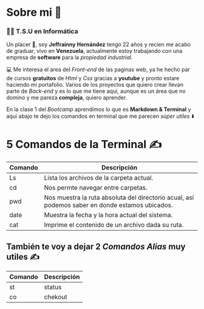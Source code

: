 # Sobre mi 👩

### 👩‍🎓 T.S.U en Informática 

Un placer 🤝, soy **Jeffrainny Hernández** tengo 22 años y recien me acabo de graduar, vivo en **Venezuela**, actualmente estoy trabajando con una empresa de **software** para la *propiedad industrial*.  

💻  Me interesa el area del *Front-end* de las paginas web, ya he hecho par de cursos **gratuitos** de *Html* y *Css* gracias a **youtube** y pronto estare haciendo mi portafolio. Varios de los proyectos que quiero crear llevan parte de *Back-end* y es lo que me tiene aquí, aunque es un área que no domino y me pareza **compleja**, quiero aprender. 

En la clase 1 del *Bootcamp* aprendimos lo que es **Markdown & Terminal** y aqui abajo te dejo los comandos en terminal que me parecen *súper utiles* ⬇️


# 5 Comandos de la Terminal ✍️

| **Comando** | **Descripción** |
|-------------|-----------------|
| Ls          | Lista los archivos de la carpeta actual. |
|cd           | Nos permte navegar entre carpetas. |
|pwd | Nos muestra la ruta absoluta del directorio acual, así podemos saber en donde estamos ubicados. |
|date|Muestra la fecha y la hora actual del sistema. |
|cat| Imprime el contenido de un archivo dada su ruta.|  


## También te voy a dejar 2 *Comandos Alias* muy utiles ✍️

| **Comando** | **Descripción** |
|------- |---------|
| st| status|
|co| chekout|



